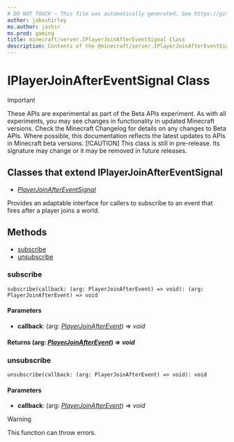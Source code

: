 ```yaml
---
# DO NOT TOUCH — This file was automatically generated. See https://github.com/mojang/minecraftapidocsgenerator to modify descriptions, examples, etc.
author: jakeshirley
ms.author: jashir
ms.prod: gaming
title: minecraft/server.IPlayerJoinAfterEventSignal Class
description: Contents of the @minecraft/server.IPlayerJoinAfterEventSignal class.
---
```

# IPlayerJoinAfterEventSignal Class
>[!IMPORTANT]
>These APIs are experimental as part of the Beta APIs experiment. As with all experiments, you may see changes in functionality in updated Minecraft versions. Check the Minecraft Changelog for details on any changes to Beta APIs. Where possible, this documentation reflects the latest updates to APIs in Minecraft beta versions.
> [!CAUTION]
> This class is still in pre-release.  Its signature may change or it may be removed in future releases.

## Classes that extend IPlayerJoinAfterEventSignal
- [*PlayerJoinAfterEventSignal*](PlayerJoinAfterEventSignal.md)

Provides an adaptable interface for callers to subscribe to an event that fires after a player joins a world.

## Methods
- [subscribe](#subscribe)
- [unsubscribe](#unsubscribe)

### **subscribe**
`
subscribe(callback: (arg: PlayerJoinAfterEvent) => void): (arg: PlayerJoinAfterEvent) => void
`

#### **Parameters**
- **callback**: (arg: [*PlayerJoinAfterEvent*](PlayerJoinAfterEvent.md)) => *void*

#### **Returns** (arg: [*PlayerJoinAfterEvent*](PlayerJoinAfterEvent.md)) => *void*

### **unsubscribe**
`
unsubscribe(callback: (arg: PlayerJoinAfterEvent) => void): void
`

#### **Parameters**
- **callback**: (arg: [*PlayerJoinAfterEvent*](PlayerJoinAfterEvent.md)) => *void*

> [!WARNING]
> This function can throw errors.
